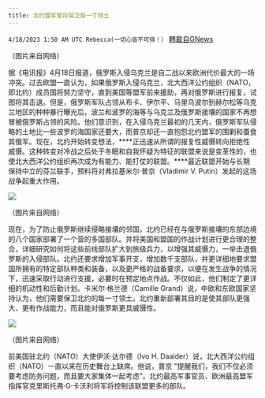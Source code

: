 ```yaml
---
title: 北约盟军誓将保卫每一寸领土
---
```

`4/18/2023 1:50 AM UTC Rebecca(一切心皆不可得！）` [轉載自GNews](https://gnews.org/articles/1226501)

        
（图片来自网络）

据《电讯报》4月18日报道，俄罗斯入侵乌克兰是自二战以来欧洲代价最大的一场冲突。过去欧盟一直认为，如果俄罗斯入侵乌克兰，北大西洋公约组织（NATO，即北约）成员国将努力坚守，直到美国等盟军前来援助，再对俄罗斯进行报复，试图将其击退。但是，俄罗斯军队占领从布卡、伊尔平、马里乌波尔到赫尔松等乌克兰地区的种种暴行曝光后，波兰和波罗的海等与乌克兰及俄罗斯接壤的国家不再想冒被俄罗斯占领的风险。他们意识到，在入侵乌克兰最初的几天内，俄罗斯军队侵略的土地比一些波罗的海国家还要大，而普京却还一直抱怨北约盟军的围剿和蚕食其俄军。现在，北约开始转变想法，****正迅速从所谓的报复性威慑转向拒绝性威慑。这种转变对冷战之后处于冬眠和自我怀疑为特征的联盟来说是变革性的，也使北大西洋公约组织再次成为有能力、能打仗的联盟。****最近联盟开始与长期保持中立的芬兰联手，预料将对弗拉基米尔·普京（Vladimir V. Putin）发起的这场战争起重大作用。

   
![](https://i.imgur.com/KkmMEO1.jpg)
     

（图片来自网络）

现在，为了防止俄罗斯继续侵略接壤的邻国，北约已经在与俄罗斯接壤的东部边境的八个国家部署了一个营的多国部队。并将美国和盟国的作战计划进行更合理的整合，详细研究如何将这些前线部队扩大到旅级兵力，以增强其威慑力，一举击退俄罗斯的入侵部队。北约还要求增加军事开支，增加数千支部队，并更详细地要求盟国所拥有的特定部队种类和装备，以及更严格的战备要求，以便在发生战争的情况下，迅速采取行动进行支援，必要时在预定地点作战。不仅如此，他们制定了更详细的机动性和后勤计划。卡米尔·格兰德（Camille Grand）说，中欧和东欧国家坚持认为，他们需要保卫北约的每一寸领土。北约重新部署其目的是使其部队更强大、更有作战能力，而且能对俄罗斯更具威慑性。

  
![](https://i.imgur.com/EYXdV8q.jpg)
      

（图片来自网络）

前美国驻北约（NATO）大使伊沃·达尔德（Ivo H. Daalder）说，北大西洋公约组织（NATO）一直以来在历史舞台上缺席。他说，普京 "提醒我们，我们不仅必须要考虑防务问题，而且要大家集体一起考虑"。北约最高军事官员、欧洲最高盟军指挥官克里斯托弗·G·卡沃利将军将控制该联盟更多的部队。
